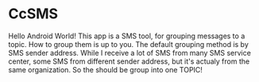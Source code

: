 # CcSMS
Hello Android World!
This app is a SMS tool, for grouping messages to a topic. How to group them is up to you.
The default grouping method is by SMS sender address. While I receive a lot of SMS from many SMS service center, some SMS from different sender address, but it's actualy from the same organization. So the should be group into one TOPIC!
